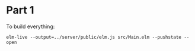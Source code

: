 # Part 1

To build everything:

```
elm-live --output=../server/public/elm.js src/Main.elm --pushstate --open
```
